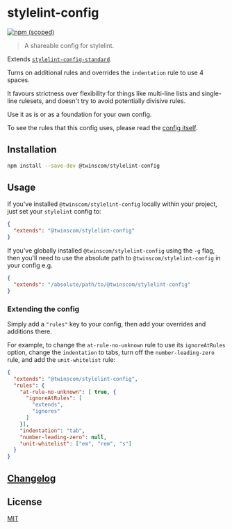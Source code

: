# stylelint-config

[![npm (scoped)](https://img.shields.io/npm/v/@twinscom/stylelint-config.svg?style=flat-square)](https://www.npmjs.com/package/@twinscom/stylelint-config)

> A shareable config for stylelint.

Extends [`stylelint-config-standard`](https://github.com/stylelint/stylelint-config-standard).

Turns on additional rules and overrides the `indentation` rule to use 4 spaces.

It favours strictness over flexibility for things like multi-line lists and single-line rulesets, and doesn't try to avoid potentially divisive rules.

Use it as is or as a foundation for your own config.

To see the rules that this config uses, please read the [config itself](./index.json).

## Installation

```sh
npm install --save-dev @twinscom/stylelint-config
```

## Usage

If you've installed `@twinscom/stylelint-config` locally within your project, just set your `stylelint` config to:

```json
{
  "extends": "@twinscom/stylelint-config"
}
```

If you've globally installed `@twinscom/stylelint-config` using the `-g` flag, then you'll need to use the absolute path to `@twinscom/stylelint-config` in your config e.g.

```json
{
  "extends": "/absolute/path/to/@twinscom/stylelint-config"
}
```

### Extending the config

Simply add a `"rules"` key to your config, then add your overrides and additions there.

For example, to change the `at-rule-no-unknown` rule to use its `ignoreAtRules` option, change the `indentation` to tabs, turn off the `number-leading-zero` rule, and add the `unit-whitelist` rule:

```json
{
  "extends": "@twinscom/stylelint-config",
  "rules": {
    "at-rule-no-unknown": [ true, {
      "ignoreAtRules": [
        "extends",
        "ignores"
      ]
    }],
    "indentation": "tab",
    "number-leading-zero": null,
    "unit-whitelist": ["em", "rem", "s"]
  }
}
```

## [Changelog](https://github.com/twinscom/stylelint-config/releases)

## License

[MIT](LICENSE)
